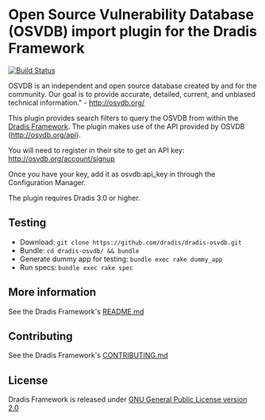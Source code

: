 Open Source Vulnerability Database (OSVDB) import plugin for the Dradis Framework
=================================================================================

[![Build Status](https://secure.travis-ci.org/dradis/dradis-osvdb.png?branch=master)](http://travis-ci.org/dradis/dradis-osvdb)

OSVDB is an independent and open source database created by and for the
community. Our goal is to provide accurate, detailed, current, and unbiased
technical information." - http://osvdb.org/

This plugin provides search filters to query the OSVDB from within the
[Dradis Framework](https://github.com/dradis/dradisframework). The plugin makes
use of the API provided by OSVDB (http://osvdb.org/api).

You will need to register in their site to get an API key:
http://osvdb.org/account/signup

Once you have your key, add it as osvdb:api_key in through the Configuration
Manager.

The plugin requires Dradis 3.0 or higher.


Testing
-------

* Download: `git clone https://github.com/dradis/dradis-osvdb.git`
* Bundle: `cd dradis-osvdb/ && bundle`
* Generate dummy app for testing: `bundle exec rake dummy_app`
* Run specs: `bundle exec rake spec`


More information
----------------

See the Dradis Framework's [README.md](https://github.com/dradis/dradisframework/blob/master/README.md)


Contributing
------------

See the Dradis Framework's [CONTRIBUTING.md](https://github.com/dradis/dradisframework/blob/master/CONTRIBUTING.md)


License
-------

Dradis Framework is released under [GNU General Public License version 2.0](http://www.gnu.org/licenses/old-licenses/gpl-2.0.html)
